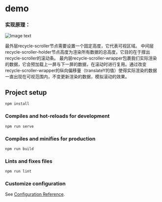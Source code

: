 # demo

### 实现原理：

![Image text](https://raw.githubusercontent.com/752848087coder/img-folder/master/20191117141211581.png?token=AHLOPSMU2UQE2ZLFYGVUKDS52DWY2)

最外层recycle-scroller节点需要设置一个固定高度，它代表可视区域。
中间层recycle-scroller-holder节点高度为渲染所有数据的总高度，它目的在于撑出recycle-scroller的滚动条。
最内层recycle-scroller-wrapper包裹我们实际渲染的数据，它会预加载上一屏与下一屏的数据，在滚动时进行复用。通过改变recycle-scroller-wrapper的纵向偏移量（translateY的值）使得实际渲染的数据一直出现在可视范围内，不变更新渲染的数据，模拟滚动的效果。


## Project setup
```
npm install
```

### Compiles and hot-reloads for development
```
npm run serve
```

### Compiles and minifies for production
```
npm run build
```

### Lints and fixes files
```
npm run lint
```

### Customize configuration
See [Configuration Reference](https://cli.vuejs.org/config/).
